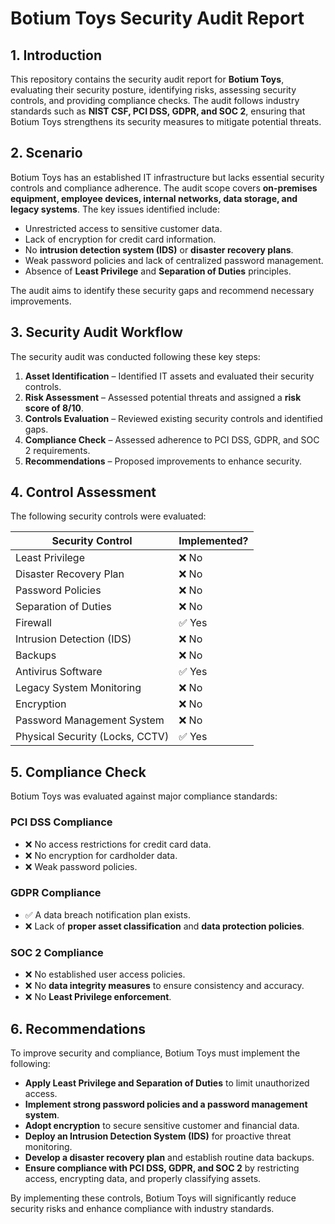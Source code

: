 # **Botium Toys Security Audit Report**  

## **1. Introduction**  
This repository contains the security audit report for **Botium Toys**, evaluating their security posture, identifying risks, assessing security controls, and providing compliance checks. The audit follows industry standards such as **NIST CSF, PCI DSS, GDPR, and SOC 2**, ensuring that Botium Toys strengthens its security measures to mitigate potential threats.  

## **2. Scenario**  
Botium Toys has an established IT infrastructure but lacks essential security controls and compliance adherence. The audit scope covers **on-premises equipment, employee devices, internal networks, data storage, and legacy systems**. The key issues identified include:  
- Unrestricted access to sensitive customer data.  
- Lack of encryption for credit card information.  
- No **intrusion detection system (IDS)** or **disaster recovery plans**.  
- Weak password policies and lack of centralized password management.  
- Absence of **Least Privilege** and **Separation of Duties** principles.  

The audit aims to identify these security gaps and recommend necessary improvements.  

## **3. Security Audit Workflow**  
The security audit was conducted following these key steps:  
1. **Asset Identification** – Identified IT assets and evaluated their security controls.  
2. **Risk Assessment** – Assessed potential threats and assigned a **risk score of 8/10**.  
3. **Controls Evaluation** – Reviewed existing security controls and identified gaps.  
4. **Compliance Check** – Assessed adherence to PCI DSS, GDPR, and SOC 2 requirements.  
5. **Recommendations** – Proposed improvements to enhance security.  

## **4. Control Assessment**  
The following security controls were evaluated:  

| Security Control          | Implemented? |
|--------------------------|-------------|
| Least Privilege          | ❌ No       |
| Disaster Recovery Plan   | ❌ No       |
| Password Policies        | ❌ No       |
| Separation of Duties     | ❌ No       |
| Firewall                | ✅ Yes      |
| Intrusion Detection (IDS)| ❌ No       |
| Backups                 | ❌ No       |
| Antivirus Software      | ✅ Yes      |
| Legacy System Monitoring| ❌ No       |
| Encryption              | ❌ No       |
| Password Management System | ❌ No  |
| Physical Security (Locks, CCTV) | ✅ Yes  |

## **5. Compliance Check**  
Botium Toys was evaluated against major compliance standards:  

### **PCI DSS Compliance**  
- ❌ No access restrictions for credit card data.  
- ❌ No encryption for cardholder data.  
- ❌ Weak password policies.  

### **GDPR Compliance**  
- ✅ A data breach notification plan exists.  
- ❌ Lack of **proper asset classification** and **data protection policies**.  

### **SOC 2 Compliance**  
- ❌ No established user access policies.  
- ❌ No **data integrity measures** to ensure consistency and accuracy.  
- ❌ No **Least Privilege enforcement**.  

## **6. Recommendations**  
To improve security and compliance, Botium Toys must implement the following:  
- **Apply Least Privilege and Separation of Duties** to limit unauthorized access.  
- **Implement strong password policies and a password management system**.  
- **Adopt encryption** to secure sensitive customer and financial data.  
- **Deploy an Intrusion Detection System (IDS)** for proactive threat monitoring.  
- **Develop a disaster recovery plan** and establish routine data backups.  
- **Ensure compliance with PCI DSS, GDPR, and SOC 2** by restricting access, encrypting data, and properly classifying assets.  

By implementing these controls, Botium Toys will significantly reduce security risks and enhance compliance with industry standards.  
